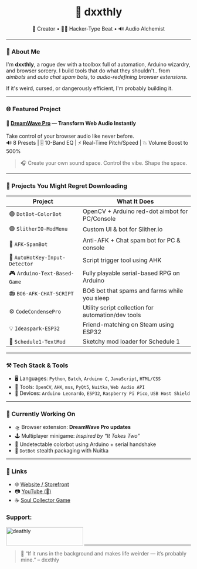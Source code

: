 <h1 align="center">👾 dxxthly</h1>
<p align="center">
  🧠 Creator • 👨‍💻 Hacker-Type Beat • 🔊 Audio Alchemist
</p>

---

### 🎯 About Me

I'm **dxxthly**, a rogue dev with a toolbox full of automation, Arduino wizardry, and browser sorcery. I build tools that do what they shouldn't.. from *aimbots* and *auto chat spam bots*, to *audio-redefining browser extensions*.

If it's weird, cursed, or dangerously efficient, I'm probably building it.

---

### 🌐 Featured Project

#### 🚀 [DreamWave Pro](https://deathly.info) — Transform Web Audio Instantly  
Take control of your browser audio like never before.  
🔊 8 Presets | 🎚️ 10-Band EQ | ⚡ Real-Time Pitch/Speed | 💥 Volume Boost to 500%  
> 🎧 Create your own sound space. Control the vibe. Shape the space.

---

### 🧪 Projects You Might Regret Downloading

| Project                        | What It Does                                           |
|-------------------------------|--------------------------------------------------------|
| 🟢 `DotBot-ColorBot`           | OpenCV + Arduino red-dot aimbot for PC/Console         |
| 🟣 `SlitherIO-ModMenu`         | Custom UI & bot for Slither.io                         |
| 🔴 `AFK-SpamBot`               | Anti-AFK + Chat spam bot for PC & console              |
| 🧠 `AutoHotKey-Input-Detector` | Script trigger tool using AHK                          |
| 🎮 `Arduino-Text-Based-Game`   | Fully playable serial-based RPG on Arduino             |
| 📻 `BO6-AFK-CHAT-SCRIPT`       | BO6 bot that spams and farms while you sleep           |
| ⚙️ `CodeCondensePro`           | Utility script collection for automation/dev tools     |
| 💡 `Ideaspark-ESP32`           | Friend-matching on Steam using ESP32                   |
| 📝 `Schedule1-TextMod`         | Sketchy mod loader for Schedule 1                      |

---

### ⚒ Tech Stack & Tools

- 🖥️ Languages: `Python`, `Batch`, `Arduino C`, `JavaScript`, `HTML/CSS`
- 🤖 Tools: `OpenCV`, `AHK`, `mss`, `PyQt5`, `Nuitka`, `Web Audio API`
- 🎯 Devices: `Arduino Leonardo`, `ESP32`, `Raspberry Pi Pico`, `USB Host Shield`

---

### 🧠 Currently Working On

- 🛸 Browser extension: **DreamWave Pro updates**
- 🕹️ Multiplayer minigame: *Inspired by “It Takes Two”*
- 🤖 Undetectable colorbot using Arduino + serial handshake
- 🔧 `DotBot` stealth packaging with Nuitka

---

### 🔗 Links

- 🌐 [Website / Storefront](https://deathly.info)
- 📷 [YouTube (👀)](https://www.youtube.com/@dreamwavepro)
- ☕ [Soul Collector Game](https://sonicgetaway.com/game.html)
   
<h3 align="left">Support:</h3>
<p><a href="https://www.buymeacoffee.com/deathly"> <img align="left" src="https://cdn.buymeacoffee.com/buttons/v2/default-yellow.png" height="50" width="210" alt="deathly" /></a></p><br><br>

---

> 🧟 “If it runs in the background and makes life weirder — it’s probably mine.” – dxxthly
